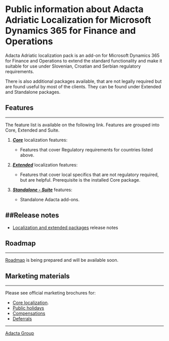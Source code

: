 # Public information about Adacta Adriatic Localization for Microsoft Dynamics 365 for Finance and Operations

Adacta Adriatic localization pack is an add-on for Microsoft Dynamics 365 for Finance and Operations to extend the standard functionality and make it suitable for use under Slovenian, Croatian and Serbian regulatory requirements.

There is also additional packages available, that are not legally required but are found useful by most of the clients. They can be found under Extended and Standalone packages. 


## **Features**
---

The feature list is available on the following link. Features are grouped into Core, Extended and Suite.

1. **[_Core_](/Help/Core-Localization)** localization features: 
    * Features that cover Regulatory requirements for countries listed above. 

2. **[_Extended_](/Help/Extended-Localization)** localization features: 
    * Features that cover local specifics that are not regulatory required, but are helpful. Prerequisite is the installed Core package.

3. **[_Standalone - Suite_](/Help/Standalone-solutions-\(Suite\))** features: 
    * Standalone Adacta add-ons. 

##**Release notes**
---
- [Localization and extended packages](/.attachments/Release%20notes%20AdLoc10%20(1)-36e83eb7-e01b-4564-8f8c-ffa9ac80256c.xlsx) release notes


## **Roadmap**
---

[Roadmap](Roadmap.md) is being prepared and will be available soon.

## **Marketing materials**
---

Please see official marketing brochures for:
-  [Core localization](http://resources.adacta-group.com/sites/58f8940b4c193e9fd30633c8/content_entry58f89d794c193e264120ffc2/5b6316d74c193e3793016f96/files/Dynamics_365_FO_Localization_Pack.pdf?1567087120). 
- [Public holidays](http://resources.adacta-group.com/sites/58f8940b4c193e9fd30633c8/content_entry58f89d794c193e264120ffc2/5b6ac0184c193eab2a000437/files/Dynamics_365_for_Finance_and_Operations_Public_Holiday_Functionality.pdf?1545291652)
- [Compensations](http://resources.adacta-group.com/sites/58f8940b4c193e9fd30633c8/content_entry58f89d794c193e264120ffc2/5b6ac1744c193ec55d0107ee/files/Dynamics_365_for_Operations_Compensations.pdf?1545291652)
- [Deferrals](http://resources.adacta-group.com/sites/58f8940b4c193e9fd30633c8/content_entry58f89d794c193e264120ffc2/5b6ac1cb4c193ec55d0108b2/files/Dynamics_365_for_Operations_Deferrals.pdf?1545291652)


-------------
[Adacta Group](https://www.adacta-group.com/solutions/erp) 